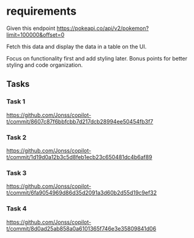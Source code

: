 # requirements


Given this endpoint
https://pokeapi.co/api/v2/pokemon?limit=100000&offset=0

Fetch this data and display the data in a table on the UI.

Focus on functionality first and add styling later. 
Bonus points for better styling and code organization.

## Tasks

### Task 1
https://github.com/Jonss/copilot-t/commit/8607c87f6bbfcbb7d217dcb28994ee50454fb3f7

### Task 2
https://github.com/Jonss/copilot-t/commit/1d19d0a12b3c5d8feb1ecb23c650481dc4b6af89

### Task 3
https://github.com/Jonss/copilot-t/commit/6fa9054969d86d35d2091a3d60b2d55d19c9ef32

### Task 4
https://github.com/Jonss/copilot-t/commit/8d0ad25ab858a0a6101365f746e3e35809841d06


